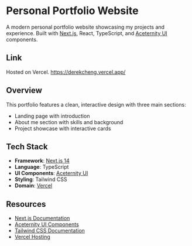 # Personal Portfolio Website

A modern personal portfolio website showcasing my projects and experience. Built with [Next.js](https://nextjs.org/), React, TypeScript, and [Aceternity UI](https://ui.aceternity.com/) components.

## Link

Hosted on Vercel.
https://derekcheng.vercel.app/

## Overview

This portfolio features a clean, interactive design with three main sections:
- Landing page with introduction
- About me section with skills and background
- Project showcase with interactive cards

## Tech Stack

- **Framework**: [Next.js 14](https://nextjs.org/)
- **Language**: TypeScript
- **UI Components**: [Aceternity UI](https://ui.aceternity.com/)
- **Styling**: Tailwind CSS
- **Domain**: [Vercel](vercel.com)

## Resources

- [Next.js Documentation](https://nextjs.org/docs)
- [Aceternity UI Components](https://ui.aceternity.com/components)
- [Tailwind CSS Documentation](https://tailwindcss.com/docs)
- [Vercel Hosting](vercel.com)
